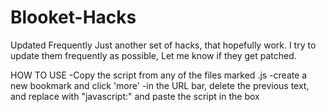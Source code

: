 # Blooket-Hacks
Updated Frequently
Just another set of hacks, that hopefully work.
I try to update them frequently as possible, Let me know if they get patched.



HOW TO USE
-Copy the script from any of the files marked .js
-create a new bookmark and click 'more'
-in the URL bar, delete the previous text, and replace with "javascript:" and paste the script in the box
